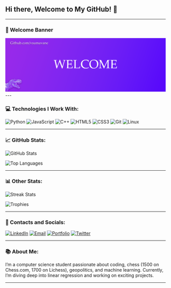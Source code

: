 ## Hi there, Welcome to My GitHub! :wave:

---

### :rocket: Welcome Banner
<div align="center">
  <picture>
    <source media="(prefers-color-scheme: dark)" srcset="https://github.com/vsumavane/vsumavane/blob/0dc5ea37684a5f0f5b02ff40cdac1ca181c7afad/assets/banner-image-light.png">
    <source media="(prefers-color-scheme: light)" srcset="https://github.com/vsumavane/vsumavane/blob/0dc5ea37684a5f0f5b02ff40cdac1ca181c7afad/assets/banner-image-light.png">
    <img alt="Welcome Banner" src="https://github.com/vsumavane/vsumavane/blob/0dc5ea37684a5f0f5b02ff40cdac1ca181c7afad/assets/banner-image-light.png">
  </picture>
</div>
---

### :computer: Technologies I Work With:

![Python](https://img.shields.io/badge/-Python-3776AB?logo=python&logoColor=white&style=for-the-badge)
![JavaScript](https://img.shields.io/badge/-JavaScript-F7DF1E?logo=javascript&logoColor=black&style=for-the-badge)
![C++](https://img.shields.io/badge/-C%2B%2B-00599C?logo=cplusplus&logoColor=white&style=for-the-badge)
![HTML5](https://img.shields.io/badge/-HTML5-E34F26?logo=html5&logoColor=white&style=for-the-badge)
![CSS3](https://img.shields.io/badge/-CSS3-1572B6?logo=css3&logoColor=white&style=for-the-badge)
![Git](https://img.shields.io/badge/-Git-F05032?logo=git&logoColor=white&style=for-the-badge)
![Linux](https://img.shields.io/badge/-Linux-FCC624?logo=linux&logoColor=black&style=for-the-badge)

---

### :chart_with_upwards_trend: GitHub Stats:

![GitHub Stats](https://github-readme-stats.vercel.app/api?username=vsumavane&show_icons=true&theme=radical)

![Top Languages](https://github-readme-stats.vercel.app/api/top-langs/?username=vsumavane&layout=compact&theme=radical)

---


### :bar_chart: Other Stats:

![Streak Stats](https://github-readme-streak-stats.herokuapp.com/?user=vsumavane&theme=radical)

![Trophies](https://github-profile-trophy.vercel.app/?username=vsumavane&theme=darkhub&no-frame=true&row=1)

---

### :link: Contacts and Socials:

[![LinkedIn](https://img.shields.io/badge/-LinkedIn-0077B5?logo=linkedin&logoColor=white&style=for-the-badge)](https://www.linkedin.com/in/YourLinkedIn)
[![Email](https://img.shields.io/badge/-Email-D14836?logo=gmail&logoColor=white&style=for-the-badge)](mailto:YourEmail@example.com)
[![Portfolio](https://img.shields.io/badge/-Portfolio-000000?logo=githubpages&logoColor=white&style=for-the-badge)](https://yourportfolio.com)
[![Twitter](https://img.shields.io/badge/-Twitter-1DA1F2?logo=twitter&logoColor=white&style=for-the-badge)](https://twitter.com/YourUsername)

---

### :books: About Me:

I’m a computer science student passionate about coding, chess (1500 on Chess.com, 1700 on Lichess), geopolitics, and machine learning. Currently, I’m diving deep into linear regression and working on exciting projects.

---
